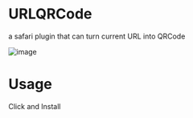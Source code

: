 # URLQRCode
a safari plugin that can turn current URL into QRCode 

![image](https://github.com/songbaogang/URLQRCode/blog/master/demopng.png)
# Usage
Click and Install


